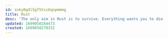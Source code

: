 ```yaml
---
id: soky0g4l5gf5txi6qnpmmmg
title: Rust
desc: 'The only aim in Rust is to survive. Everything wants you to die - the islands wildlife and other inhabitants, the environment, other survivors.'
updated: 1699050284473
created: 1699050270152
---
```

